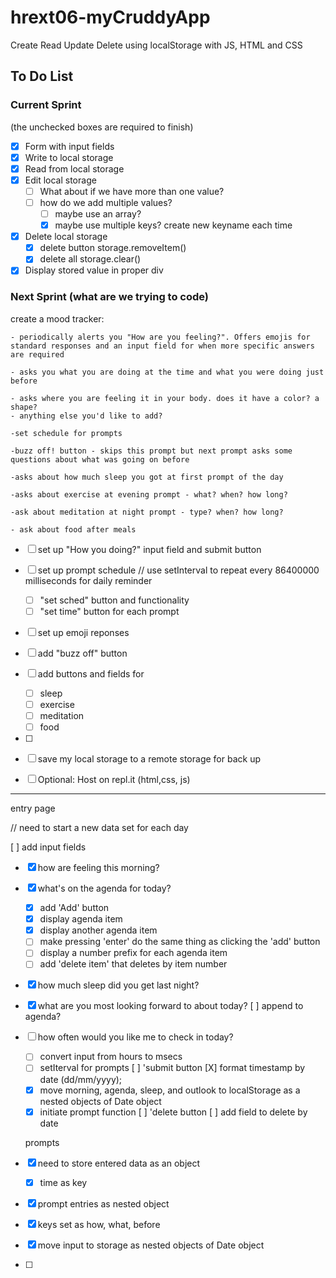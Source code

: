 # hrext06-myCruddyApp
Create Read Update Delete using localStorage with JS, HTML and CSS


## To Do List

### Current Sprint
(the unchecked boxes are required to finish)
- [x] Form with input fields
- [x] Write to local storage
- [x] Read from local storage
- [x] Edit local storage
    - [ ] What about if we have more than one value?
    - [ ] how do we add multiple values?
        - [ ] maybe use an array?
        - [x] maybe use multiple keys? create new keyname each time

- [x] Delete local storage
    - [x] delete button storage.removeItem()
    - [x] delete all storage.clear()
- [x] Display stored value in proper div

### Next Sprint (what are we trying to code)
create a mood tracker:

	- periodically alerts you "How are you feeling?". Offers emojis for standard responses and an input field for when more specific answers are required

	- asks you what you are doing at the time and what you were doing just before

	- asks where you are feeling it in your body. does it have a color? a shape?
	- anything else you'd like to add?

	-set schedule for prompts

	-buzz off! button - skips this prompt but next prompt asks some questions about what was going on before

	-asks about how much sleep you got at first prompt of the day

	-asks about exercise at evening prompt - what? when? how long?

	-ask about meditation at night prompt - type? when? how long?

	- ask about food after meals


- [ ] set up "How you doing?" input field and submit button
- [ ] set up prompt schedule
// use setInterval to repeat every 86400000 milliseconds for daily reminder
	- [ ] "set sched" button and functionality
	- [ ] "set time" button for each prompt
- [ ] set up emoji reponses
- [ ] add "buzz off" button
- [ ] add buttons and fields for
	- [ ] sleep
	- [ ] exercise
	- [ ] meditation
	- [ ] food
- [ ]





- [ ] save my local storage to a remote storage for back up

- [ ] Optional: Host on repl.it (html,css, js)

----------------------------------------------------------

entry page

// need to start a new data set for each day

[ ] add input fields
- [X] how are feeling this morning?
- [X] what's on the agenda for today?
  - [X] add 'Add' button
  - [X] display agenda item
  - [X] display another agenda item
  - [ ] make pressing 'enter' do the same thing as clicking the 'add' button
  - [ ] display a number prefix for each agenda item
  - [ ] add 'delete item' that deletes by item number
- [X] how much sleep did you get last night?
- [X] what are you most looking forward to about today?
    [ ] append to agenda?
- [ ] how often would you like me to check in today?
  - [ ] convert input from hours to msecs
  - [ ] setIterval for prompts
  [ ] 'submit button
    [X] format timestamp by date (dd/mm/yyyy);
  - [X] move morning, agenda, sleep, and outlook to localStorage as a nested objects of Date object
  - [X] initiate prompt function
  [ ] 'delete button
    [ ] add field to delete by date

  prompts

- [X] need to store entered data as an object
  - [X] time as key
-   [X] prompt entries as nested object
-   [X] keys set as how, what, before
-   [X] move input to storage as nested objects of Date object

- [ ]
